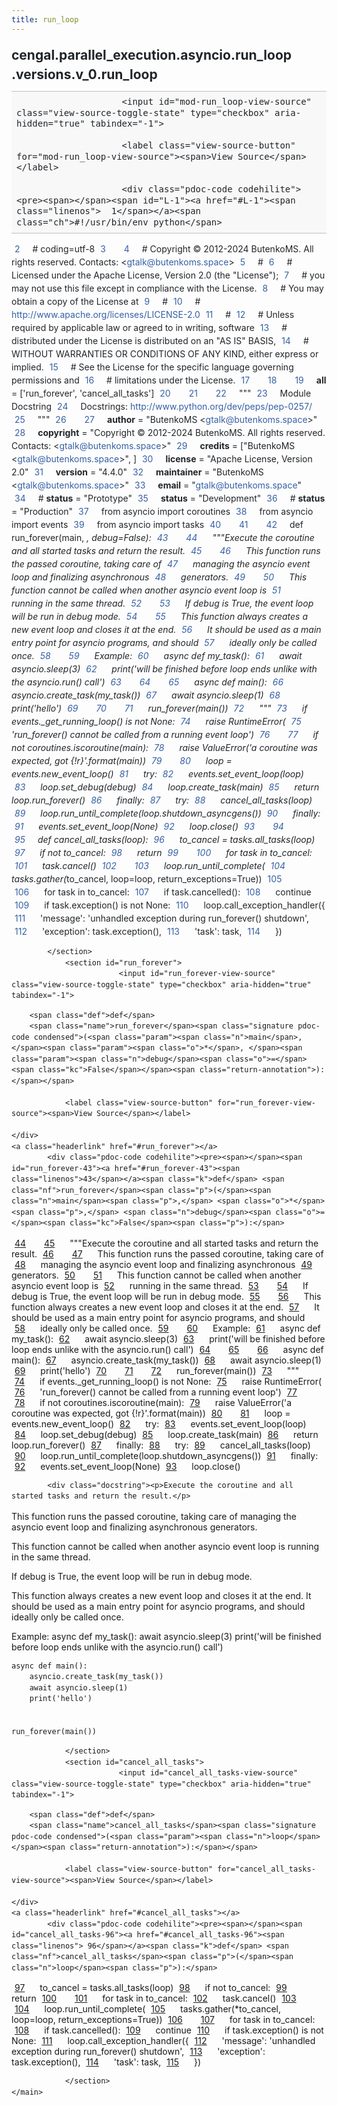 ```yaml
---
title: run_loop
---
```


<div>
    <main class="pdoc">
            <section class="module-info">
                    <h1 class="modulename">
cengal<wbr>.parallel_execution<wbr>.asyncio<wbr>.run_loop<wbr>.versions<wbr>.v_0<wbr>.run_loop    </h1>

                
                        <input id="mod-run_loop-view-source" class="view-source-toggle-state" type="checkbox" aria-hidden="true" tabindex="-1">

                        <label class="view-source-button" for="mod-run_loop-view-source"><span>View Source</span></label>

                        <div class="pdoc-code codehilite"><pre><span></span><span id="L-1"><a href="#L-1"><span class="linenos">  1</span></a><span class="ch">#!/usr/bin/env python</span>
</span><span id="L-2"><a href="#L-2"><span class="linenos">  2</span></a><span class="c1"># coding=utf-8</span>
</span><span id="L-3"><a href="#L-3"><span class="linenos">  3</span></a>
</span><span id="L-4"><a href="#L-4"><span class="linenos">  4</span></a><span class="c1"># Copyright © 2012-2024 ButenkoMS. All rights reserved. Contacts: &lt;gtalk@butenkoms.space&gt;</span>
</span><span id="L-5"><a href="#L-5"><span class="linenos">  5</span></a><span class="c1"># </span>
</span><span id="L-6"><a href="#L-6"><span class="linenos">  6</span></a><span class="c1"># Licensed under the Apache License, Version 2.0 (the &quot;License&quot;);</span>
</span><span id="L-7"><a href="#L-7"><span class="linenos">  7</span></a><span class="c1"># you may not use this file except in compliance with the License.</span>
</span><span id="L-8"><a href="#L-8"><span class="linenos">  8</span></a><span class="c1"># You may obtain a copy of the License at</span>
</span><span id="L-9"><a href="#L-9"><span class="linenos">  9</span></a><span class="c1"># </span>
</span><span id="L-10"><a href="#L-10"><span class="linenos"> 10</span></a><span class="c1">#     http://www.apache.org/licenses/LICENSE-2.0</span>
</span><span id="L-11"><a href="#L-11"><span class="linenos"> 11</span></a><span class="c1"># </span>
</span><span id="L-12"><a href="#L-12"><span class="linenos"> 12</span></a><span class="c1"># Unless required by applicable law or agreed to in writing, software</span>
</span><span id="L-13"><a href="#L-13"><span class="linenos"> 13</span></a><span class="c1"># distributed under the License is distributed on an &quot;AS IS&quot; BASIS,</span>
</span><span id="L-14"><a href="#L-14"><span class="linenos"> 14</span></a><span class="c1"># WITHOUT WARRANTIES OR CONDITIONS OF ANY KIND, either express or implied.</span>
</span><span id="L-15"><a href="#L-15"><span class="linenos"> 15</span></a><span class="c1"># See the License for the specific language governing permissions and</span>
</span><span id="L-16"><a href="#L-16"><span class="linenos"> 16</span></a><span class="c1"># limitations under the License.</span>
</span><span id="L-17"><a href="#L-17"><span class="linenos"> 17</span></a>
</span><span id="L-18"><a href="#L-18"><span class="linenos"> 18</span></a>
</span><span id="L-19"><a href="#L-19"><span class="linenos"> 19</span></a><span class="n">__all__</span> <span class="o">=</span> <span class="p">[</span><span class="s1">&#39;run_forever&#39;</span><span class="p">,</span> <span class="s1">&#39;cancel_all_tasks&#39;</span><span class="p">]</span>
</span><span id="L-20"><a href="#L-20"><span class="linenos"> 20</span></a>
</span><span id="L-21"><a href="#L-21"><span class="linenos"> 21</span></a>
</span><span id="L-22"><a href="#L-22"><span class="linenos"> 22</span></a><span class="sd">&quot;&quot;&quot;</span>
</span><span id="L-23"><a href="#L-23"><span class="linenos"> 23</span></a><span class="sd">Module Docstring</span>
</span><span id="L-24"><a href="#L-24"><span class="linenos"> 24</span></a><span class="sd">Docstrings: http://www.python.org/dev/peps/pep-0257/</span>
</span><span id="L-25"><a href="#L-25"><span class="linenos"> 25</span></a><span class="sd">&quot;&quot;&quot;</span>
</span><span id="L-26"><a href="#L-26"><span class="linenos"> 26</span></a>
</span><span id="L-27"><a href="#L-27"><span class="linenos"> 27</span></a><span class="n">__author__</span> <span class="o">=</span> <span class="s2">&quot;ButenkoMS &lt;gtalk@butenkoms.space&gt;&quot;</span>
</span><span id="L-28"><a href="#L-28"><span class="linenos"> 28</span></a><span class="n">__copyright__</span> <span class="o">=</span> <span class="s2">&quot;Copyright © 2012-2024 ButenkoMS. All rights reserved. Contacts: &lt;gtalk@butenkoms.space&gt;&quot;</span>
</span><span id="L-29"><a href="#L-29"><span class="linenos"> 29</span></a><span class="n">__credits__</span> <span class="o">=</span> <span class="p">[</span><span class="s2">&quot;ButenkoMS &lt;gtalk@butenkoms.space&gt;&quot;</span><span class="p">,</span> <span class="p">]</span>
</span><span id="L-30"><a href="#L-30"><span class="linenos"> 30</span></a><span class="n">__license__</span> <span class="o">=</span> <span class="s2">&quot;Apache License, Version 2.0&quot;</span>
</span><span id="L-31"><a href="#L-31"><span class="linenos"> 31</span></a><span class="n">__version__</span> <span class="o">=</span> <span class="s2">&quot;4.4.0&quot;</span>
</span><span id="L-32"><a href="#L-32"><span class="linenos"> 32</span></a><span class="n">__maintainer__</span> <span class="o">=</span> <span class="s2">&quot;ButenkoMS &lt;gtalk@butenkoms.space&gt;&quot;</span>
</span><span id="L-33"><a href="#L-33"><span class="linenos"> 33</span></a><span class="n">__email__</span> <span class="o">=</span> <span class="s2">&quot;gtalk@butenkoms.space&quot;</span>
</span><span id="L-34"><a href="#L-34"><span class="linenos"> 34</span></a><span class="c1"># __status__ = &quot;Prototype&quot;</span>
</span><span id="L-35"><a href="#L-35"><span class="linenos"> 35</span></a><span class="n">__status__</span> <span class="o">=</span> <span class="s2">&quot;Development&quot;</span>
</span><span id="L-36"><a href="#L-36"><span class="linenos"> 36</span></a><span class="c1"># __status__ = &quot;Production&quot;</span>
</span><span id="L-37"><a href="#L-37"><span class="linenos"> 37</span></a><span class="kn">from</span> <span class="nn">asyncio</span> <span class="kn">import</span> <span class="n">coroutines</span>
</span><span id="L-38"><a href="#L-38"><span class="linenos"> 38</span></a><span class="kn">from</span> <span class="nn">asyncio</span> <span class="kn">import</span> <span class="n">events</span>
</span><span id="L-39"><a href="#L-39"><span class="linenos"> 39</span></a><span class="kn">from</span> <span class="nn">asyncio</span> <span class="kn">import</span> <span class="n">tasks</span>
</span><span id="L-40"><a href="#L-40"><span class="linenos"> 40</span></a>
</span><span id="L-41"><a href="#L-41"><span class="linenos"> 41</span></a>
</span><span id="L-42"><a href="#L-42"><span class="linenos"> 42</span></a><span class="k">def</span> <span class="nf">run_forever</span><span class="p">(</span><span class="n">main</span><span class="p">,</span> <span class="o">*</span><span class="p">,</span> <span class="n">debug</span><span class="o">=</span><span class="kc">False</span><span class="p">):</span>
</span><span id="L-43"><a href="#L-43"><span class="linenos"> 43</span></a><span class="w">    </span>
</span><span id="L-44"><a href="#L-44"><span class="linenos"> 44</span></a><span class="w">    </span><span class="sd">&quot;&quot;&quot;Execute the coroutine and all started tasks and return the result.</span>
</span><span id="L-45"><a href="#L-45"><span class="linenos"> 45</span></a>
</span><span id="L-46"><a href="#L-46"><span class="linenos"> 46</span></a><span class="sd">    This function runs the passed coroutine, taking care of</span>
</span><span id="L-47"><a href="#L-47"><span class="linenos"> 47</span></a><span class="sd">    managing the asyncio event loop and finalizing asynchronous</span>
</span><span id="L-48"><a href="#L-48"><span class="linenos"> 48</span></a><span class="sd">    generators.</span>
</span><span id="L-49"><a href="#L-49"><span class="linenos"> 49</span></a>
</span><span id="L-50"><a href="#L-50"><span class="linenos"> 50</span></a><span class="sd">    This function cannot be called when another asyncio event loop is</span>
</span><span id="L-51"><a href="#L-51"><span class="linenos"> 51</span></a><span class="sd">    running in the same thread.</span>
</span><span id="L-52"><a href="#L-52"><span class="linenos"> 52</span></a>
</span><span id="L-53"><a href="#L-53"><span class="linenos"> 53</span></a><span class="sd">    If debug is True, the event loop will be run in debug mode.</span>
</span><span id="L-54"><a href="#L-54"><span class="linenos"> 54</span></a>
</span><span id="L-55"><a href="#L-55"><span class="linenos"> 55</span></a><span class="sd">    This function always creates a new event loop and closes it at the end.</span>
</span><span id="L-56"><a href="#L-56"><span class="linenos"> 56</span></a><span class="sd">    It should be used as a main entry point for asyncio programs, and should</span>
</span><span id="L-57"><a href="#L-57"><span class="linenos"> 57</span></a><span class="sd">    ideally only be called once.</span>
</span><span id="L-58"><a href="#L-58"><span class="linenos"> 58</span></a>
</span><span id="L-59"><a href="#L-59"><span class="linenos"> 59</span></a><span class="sd">    Example:</span>
</span><span id="L-60"><a href="#L-60"><span class="linenos"> 60</span></a><span class="sd">        async def my_task():</span>
</span><span id="L-61"><a href="#L-61"><span class="linenos"> 61</span></a><span class="sd">            await asyncio.sleep(3)</span>
</span><span id="L-62"><a href="#L-62"><span class="linenos"> 62</span></a><span class="sd">            print(&#39;will be finished before loop ends unlike with the asyncio.run() call&#39;)</span>
</span><span id="L-63"><a href="#L-63"><span class="linenos"> 63</span></a>
</span><span id="L-64"><a href="#L-64"><span class="linenos"> 64</span></a>
</span><span id="L-65"><a href="#L-65"><span class="linenos"> 65</span></a><span class="sd">        async def main():</span>
</span><span id="L-66"><a href="#L-66"><span class="linenos"> 66</span></a><span class="sd">            asyncio.create_task(my_task())</span>
</span><span id="L-67"><a href="#L-67"><span class="linenos"> 67</span></a><span class="sd">            await asyncio.sleep(1)</span>
</span><span id="L-68"><a href="#L-68"><span class="linenos"> 68</span></a><span class="sd">            print(&#39;hello&#39;)</span>
</span><span id="L-69"><a href="#L-69"><span class="linenos"> 69</span></a>
</span><span id="L-70"><a href="#L-70"><span class="linenos"> 70</span></a>
</span><span id="L-71"><a href="#L-71"><span class="linenos"> 71</span></a><span class="sd">        run_forever(main())</span>
</span><span id="L-72"><a href="#L-72"><span class="linenos"> 72</span></a><span class="sd">    &quot;&quot;&quot;</span>
</span><span id="L-73"><a href="#L-73"><span class="linenos"> 73</span></a>    <span class="k">if</span> <span class="n">events</span><span class="o">.</span><span class="n">_get_running_loop</span><span class="p">()</span> <span class="ow">is</span> <span class="ow">not</span> <span class="kc">None</span><span class="p">:</span>
</span><span id="L-74"><a href="#L-74"><span class="linenos"> 74</span></a>        <span class="k">raise</span> <span class="ne">RuntimeError</span><span class="p">(</span>
</span><span id="L-75"><a href="#L-75"><span class="linenos"> 75</span></a>            <span class="s1">&#39;run_forever() cannot be called from a running event loop&#39;</span><span class="p">)</span>
</span><span id="L-76"><a href="#L-76"><span class="linenos"> 76</span></a>
</span><span id="L-77"><a href="#L-77"><span class="linenos"> 77</span></a>    <span class="k">if</span> <span class="ow">not</span> <span class="n">coroutines</span><span class="o">.</span><span class="n">iscoroutine</span><span class="p">(</span><span class="n">main</span><span class="p">):</span>
</span><span id="L-78"><a href="#L-78"><span class="linenos"> 78</span></a>        <span class="k">raise</span> <span class="ne">ValueError</span><span class="p">(</span><span class="s1">&#39;a coroutine was expected, got </span><span class="si">{!r}</span><span class="s1">&#39;</span><span class="o">.</span><span class="n">format</span><span class="p">(</span><span class="n">main</span><span class="p">))</span>
</span><span id="L-79"><a href="#L-79"><span class="linenos"> 79</span></a>
</span><span id="L-80"><a href="#L-80"><span class="linenos"> 80</span></a>    <span class="n">loop</span> <span class="o">=</span> <span class="n">events</span><span class="o">.</span><span class="n">new_event_loop</span><span class="p">()</span>
</span><span id="L-81"><a href="#L-81"><span class="linenos"> 81</span></a>    <span class="k">try</span><span class="p">:</span>
</span><span id="L-82"><a href="#L-82"><span class="linenos"> 82</span></a>        <span class="n">events</span><span class="o">.</span><span class="n">set_event_loop</span><span class="p">(</span><span class="n">loop</span><span class="p">)</span>
</span><span id="L-83"><a href="#L-83"><span class="linenos"> 83</span></a>        <span class="n">loop</span><span class="o">.</span><span class="n">set_debug</span><span class="p">(</span><span class="n">debug</span><span class="p">)</span>
</span><span id="L-84"><a href="#L-84"><span class="linenos"> 84</span></a>        <span class="n">loop</span><span class="o">.</span><span class="n">create_task</span><span class="p">(</span><span class="n">main</span><span class="p">)</span>
</span><span id="L-85"><a href="#L-85"><span class="linenos"> 85</span></a>        <span class="k">return</span> <span class="n">loop</span><span class="o">.</span><span class="n">run_forever</span><span class="p">()</span>
</span><span id="L-86"><a href="#L-86"><span class="linenos"> 86</span></a>    <span class="k">finally</span><span class="p">:</span>
</span><span id="L-87"><a href="#L-87"><span class="linenos"> 87</span></a>        <span class="k">try</span><span class="p">:</span>
</span><span id="L-88"><a href="#L-88"><span class="linenos"> 88</span></a>            <span class="n">cancel_all_tasks</span><span class="p">(</span><span class="n">loop</span><span class="p">)</span>
</span><span id="L-89"><a href="#L-89"><span class="linenos"> 89</span></a>            <span class="n">loop</span><span class="o">.</span><span class="n">run_until_complete</span><span class="p">(</span><span class="n">loop</span><span class="o">.</span><span class="n">shutdown_asyncgens</span><span class="p">())</span>
</span><span id="L-90"><a href="#L-90"><span class="linenos"> 90</span></a>        <span class="k">finally</span><span class="p">:</span>
</span><span id="L-91"><a href="#L-91"><span class="linenos"> 91</span></a>            <span class="n">events</span><span class="o">.</span><span class="n">set_event_loop</span><span class="p">(</span><span class="kc">None</span><span class="p">)</span>
</span><span id="L-92"><a href="#L-92"><span class="linenos"> 92</span></a>            <span class="n">loop</span><span class="o">.</span><span class="n">close</span><span class="p">()</span>
</span><span id="L-93"><a href="#L-93"><span class="linenos"> 93</span></a>
</span><span id="L-94"><a href="#L-94"><span class="linenos"> 94</span></a>
</span><span id="L-95"><a href="#L-95"><span class="linenos"> 95</span></a><span class="k">def</span> <span class="nf">cancel_all_tasks</span><span class="p">(</span><span class="n">loop</span><span class="p">):</span>
</span><span id="L-96"><a href="#L-96"><span class="linenos"> 96</span></a>    <span class="n">to_cancel</span> <span class="o">=</span> <span class="n">tasks</span><span class="o">.</span><span class="n">all_tasks</span><span class="p">(</span><span class="n">loop</span><span class="p">)</span>
</span><span id="L-97"><a href="#L-97"><span class="linenos"> 97</span></a>    <span class="k">if</span> <span class="ow">not</span> <span class="n">to_cancel</span><span class="p">:</span>
</span><span id="L-98"><a href="#L-98"><span class="linenos"> 98</span></a>        <span class="k">return</span>
</span><span id="L-99"><a href="#L-99"><span class="linenos"> 99</span></a>
</span><span id="L-100"><a href="#L-100"><span class="linenos">100</span></a>    <span class="k">for</span> <span class="n">task</span> <span class="ow">in</span> <span class="n">to_cancel</span><span class="p">:</span>
</span><span id="L-101"><a href="#L-101"><span class="linenos">101</span></a>        <span class="n">task</span><span class="o">.</span><span class="n">cancel</span><span class="p">()</span>
</span><span id="L-102"><a href="#L-102"><span class="linenos">102</span></a>
</span><span id="L-103"><a href="#L-103"><span class="linenos">103</span></a>    <span class="n">loop</span><span class="o">.</span><span class="n">run_until_complete</span><span class="p">(</span>
</span><span id="L-104"><a href="#L-104"><span class="linenos">104</span></a>        <span class="n">tasks</span><span class="o">.</span><span class="n">gather</span><span class="p">(</span><span class="o">*</span><span class="n">to_cancel</span><span class="p">,</span> <span class="n">loop</span><span class="o">=</span><span class="n">loop</span><span class="p">,</span> <span class="n">return_exceptions</span><span class="o">=</span><span class="kc">True</span><span class="p">))</span>
</span><span id="L-105"><a href="#L-105"><span class="linenos">105</span></a>
</span><span id="L-106"><a href="#L-106"><span class="linenos">106</span></a>    <span class="k">for</span> <span class="n">task</span> <span class="ow">in</span> <span class="n">to_cancel</span><span class="p">:</span>
</span><span id="L-107"><a href="#L-107"><span class="linenos">107</span></a>        <span class="k">if</span> <span class="n">task</span><span class="o">.</span><span class="n">cancelled</span><span class="p">():</span>
</span><span id="L-108"><a href="#L-108"><span class="linenos">108</span></a>            <span class="k">continue</span>
</span><span id="L-109"><a href="#L-109"><span class="linenos">109</span></a>        <span class="k">if</span> <span class="n">task</span><span class="o">.</span><span class="n">exception</span><span class="p">()</span> <span class="ow">is</span> <span class="ow">not</span> <span class="kc">None</span><span class="p">:</span>
</span><span id="L-110"><a href="#L-110"><span class="linenos">110</span></a>            <span class="n">loop</span><span class="o">.</span><span class="n">call_exception_handler</span><span class="p">({</span>
</span><span id="L-111"><a href="#L-111"><span class="linenos">111</span></a>                <span class="s1">&#39;message&#39;</span><span class="p">:</span> <span class="s1">&#39;unhandled exception during run_forever() shutdown&#39;</span><span class="p">,</span>
</span><span id="L-112"><a href="#L-112"><span class="linenos">112</span></a>                <span class="s1">&#39;exception&#39;</span><span class="p">:</span> <span class="n">task</span><span class="o">.</span><span class="n">exception</span><span class="p">(),</span>
</span><span id="L-113"><a href="#L-113"><span class="linenos">113</span></a>                <span class="s1">&#39;task&#39;</span><span class="p">:</span> <span class="n">task</span><span class="p">,</span>
</span><span id="L-114"><a href="#L-114"><span class="linenos">114</span></a>            <span class="p">})</span>
</span></pre></div>


            </section>
                <section id="run_forever">
                            <input id="run_forever-view-source" class="view-source-toggle-state" type="checkbox" aria-hidden="true" tabindex="-1">
<div class="attr function">
            
        <span class="def">def</span>
        <span class="name">run_forever</span><span class="signature pdoc-code condensed">(<span class="param"><span class="n">main</span>, </span><span class="param"><span class="o">*</span>, </span><span class="param"><span class="n">debug</span><span class="o">=</span><span class="kc">False</span></span><span class="return-annotation">):</span></span>

                <label class="view-source-button" for="run_forever-view-source"><span>View Source</span></label>

    </div>
    <a class="headerlink" href="#run_forever"></a>
            <div class="pdoc-code codehilite"><pre><span></span><span id="run_forever-43"><a href="#run_forever-43"><span class="linenos">43</span></a><span class="k">def</span> <span class="nf">run_forever</span><span class="p">(</span><span class="n">main</span><span class="p">,</span> <span class="o">*</span><span class="p">,</span> <span class="n">debug</span><span class="o">=</span><span class="kc">False</span><span class="p">):</span>
</span><span id="run_forever-44"><a href="#run_forever-44"><span class="linenos">44</span></a><span class="w">    </span>
</span><span id="run_forever-45"><a href="#run_forever-45"><span class="linenos">45</span></a><span class="w">    </span><span class="sd">&quot;&quot;&quot;Execute the coroutine and all started tasks and return the result.</span>
</span><span id="run_forever-46"><a href="#run_forever-46"><span class="linenos">46</span></a>
</span><span id="run_forever-47"><a href="#run_forever-47"><span class="linenos">47</span></a><span class="sd">    This function runs the passed coroutine, taking care of</span>
</span><span id="run_forever-48"><a href="#run_forever-48"><span class="linenos">48</span></a><span class="sd">    managing the asyncio event loop and finalizing asynchronous</span>
</span><span id="run_forever-49"><a href="#run_forever-49"><span class="linenos">49</span></a><span class="sd">    generators.</span>
</span><span id="run_forever-50"><a href="#run_forever-50"><span class="linenos">50</span></a>
</span><span id="run_forever-51"><a href="#run_forever-51"><span class="linenos">51</span></a><span class="sd">    This function cannot be called when another asyncio event loop is</span>
</span><span id="run_forever-52"><a href="#run_forever-52"><span class="linenos">52</span></a><span class="sd">    running in the same thread.</span>
</span><span id="run_forever-53"><a href="#run_forever-53"><span class="linenos">53</span></a>
</span><span id="run_forever-54"><a href="#run_forever-54"><span class="linenos">54</span></a><span class="sd">    If debug is True, the event loop will be run in debug mode.</span>
</span><span id="run_forever-55"><a href="#run_forever-55"><span class="linenos">55</span></a>
</span><span id="run_forever-56"><a href="#run_forever-56"><span class="linenos">56</span></a><span class="sd">    This function always creates a new event loop and closes it at the end.</span>
</span><span id="run_forever-57"><a href="#run_forever-57"><span class="linenos">57</span></a><span class="sd">    It should be used as a main entry point for asyncio programs, and should</span>
</span><span id="run_forever-58"><a href="#run_forever-58"><span class="linenos">58</span></a><span class="sd">    ideally only be called once.</span>
</span><span id="run_forever-59"><a href="#run_forever-59"><span class="linenos">59</span></a>
</span><span id="run_forever-60"><a href="#run_forever-60"><span class="linenos">60</span></a><span class="sd">    Example:</span>
</span><span id="run_forever-61"><a href="#run_forever-61"><span class="linenos">61</span></a><span class="sd">        async def my_task():</span>
</span><span id="run_forever-62"><a href="#run_forever-62"><span class="linenos">62</span></a><span class="sd">            await asyncio.sleep(3)</span>
</span><span id="run_forever-63"><a href="#run_forever-63"><span class="linenos">63</span></a><span class="sd">            print(&#39;will be finished before loop ends unlike with the asyncio.run() call&#39;)</span>
</span><span id="run_forever-64"><a href="#run_forever-64"><span class="linenos">64</span></a>
</span><span id="run_forever-65"><a href="#run_forever-65"><span class="linenos">65</span></a>
</span><span id="run_forever-66"><a href="#run_forever-66"><span class="linenos">66</span></a><span class="sd">        async def main():</span>
</span><span id="run_forever-67"><a href="#run_forever-67"><span class="linenos">67</span></a><span class="sd">            asyncio.create_task(my_task())</span>
</span><span id="run_forever-68"><a href="#run_forever-68"><span class="linenos">68</span></a><span class="sd">            await asyncio.sleep(1)</span>
</span><span id="run_forever-69"><a href="#run_forever-69"><span class="linenos">69</span></a><span class="sd">            print(&#39;hello&#39;)</span>
</span><span id="run_forever-70"><a href="#run_forever-70"><span class="linenos">70</span></a>
</span><span id="run_forever-71"><a href="#run_forever-71"><span class="linenos">71</span></a>
</span><span id="run_forever-72"><a href="#run_forever-72"><span class="linenos">72</span></a><span class="sd">        run_forever(main())</span>
</span><span id="run_forever-73"><a href="#run_forever-73"><span class="linenos">73</span></a><span class="sd">    &quot;&quot;&quot;</span>
</span><span id="run_forever-74"><a href="#run_forever-74"><span class="linenos">74</span></a>    <span class="k">if</span> <span class="n">events</span><span class="o">.</span><span class="n">_get_running_loop</span><span class="p">()</span> <span class="ow">is</span> <span class="ow">not</span> <span class="kc">None</span><span class="p">:</span>
</span><span id="run_forever-75"><a href="#run_forever-75"><span class="linenos">75</span></a>        <span class="k">raise</span> <span class="ne">RuntimeError</span><span class="p">(</span>
</span><span id="run_forever-76"><a href="#run_forever-76"><span class="linenos">76</span></a>            <span class="s1">&#39;run_forever() cannot be called from a running event loop&#39;</span><span class="p">)</span>
</span><span id="run_forever-77"><a href="#run_forever-77"><span class="linenos">77</span></a>
</span><span id="run_forever-78"><a href="#run_forever-78"><span class="linenos">78</span></a>    <span class="k">if</span> <span class="ow">not</span> <span class="n">coroutines</span><span class="o">.</span><span class="n">iscoroutine</span><span class="p">(</span><span class="n">main</span><span class="p">):</span>
</span><span id="run_forever-79"><a href="#run_forever-79"><span class="linenos">79</span></a>        <span class="k">raise</span> <span class="ne">ValueError</span><span class="p">(</span><span class="s1">&#39;a coroutine was expected, got </span><span class="si">{!r}</span><span class="s1">&#39;</span><span class="o">.</span><span class="n">format</span><span class="p">(</span><span class="n">main</span><span class="p">))</span>
</span><span id="run_forever-80"><a href="#run_forever-80"><span class="linenos">80</span></a>
</span><span id="run_forever-81"><a href="#run_forever-81"><span class="linenos">81</span></a>    <span class="n">loop</span> <span class="o">=</span> <span class="n">events</span><span class="o">.</span><span class="n">new_event_loop</span><span class="p">()</span>
</span><span id="run_forever-82"><a href="#run_forever-82"><span class="linenos">82</span></a>    <span class="k">try</span><span class="p">:</span>
</span><span id="run_forever-83"><a href="#run_forever-83"><span class="linenos">83</span></a>        <span class="n">events</span><span class="o">.</span><span class="n">set_event_loop</span><span class="p">(</span><span class="n">loop</span><span class="p">)</span>
</span><span id="run_forever-84"><a href="#run_forever-84"><span class="linenos">84</span></a>        <span class="n">loop</span><span class="o">.</span><span class="n">set_debug</span><span class="p">(</span><span class="n">debug</span><span class="p">)</span>
</span><span id="run_forever-85"><a href="#run_forever-85"><span class="linenos">85</span></a>        <span class="n">loop</span><span class="o">.</span><span class="n">create_task</span><span class="p">(</span><span class="n">main</span><span class="p">)</span>
</span><span id="run_forever-86"><a href="#run_forever-86"><span class="linenos">86</span></a>        <span class="k">return</span> <span class="n">loop</span><span class="o">.</span><span class="n">run_forever</span><span class="p">()</span>
</span><span id="run_forever-87"><a href="#run_forever-87"><span class="linenos">87</span></a>    <span class="k">finally</span><span class="p">:</span>
</span><span id="run_forever-88"><a href="#run_forever-88"><span class="linenos">88</span></a>        <span class="k">try</span><span class="p">:</span>
</span><span id="run_forever-89"><a href="#run_forever-89"><span class="linenos">89</span></a>            <span class="n">cancel_all_tasks</span><span class="p">(</span><span class="n">loop</span><span class="p">)</span>
</span><span id="run_forever-90"><a href="#run_forever-90"><span class="linenos">90</span></a>            <span class="n">loop</span><span class="o">.</span><span class="n">run_until_complete</span><span class="p">(</span><span class="n">loop</span><span class="o">.</span><span class="n">shutdown_asyncgens</span><span class="p">())</span>
</span><span id="run_forever-91"><a href="#run_forever-91"><span class="linenos">91</span></a>        <span class="k">finally</span><span class="p">:</span>
</span><span id="run_forever-92"><a href="#run_forever-92"><span class="linenos">92</span></a>            <span class="n">events</span><span class="o">.</span><span class="n">set_event_loop</span><span class="p">(</span><span class="kc">None</span><span class="p">)</span>
</span><span id="run_forever-93"><a href="#run_forever-93"><span class="linenos">93</span></a>            <span class="n">loop</span><span class="o">.</span><span class="n">close</span><span class="p">()</span>
</span></pre></div>


            <div class="docstring"><p>Execute the coroutine and all started tasks and return the result.</p>

<p>This function runs the passed coroutine, taking care of
managing the asyncio event loop and finalizing asynchronous
generators.</p>

<p>This function cannot be called when another asyncio event loop is
running in the same thread.</p>

<p>If debug is True, the event loop will be run in debug mode.</p>

<p>This function always creates a new event loop and closes it at the end.
It should be used as a main entry point for asyncio programs, and should
ideally only be called once.</p>

<p>Example:
    async def my_task():
        await asyncio.sleep(3)
        print('will be finished before loop ends unlike with the asyncio.run() call')</p>

<pre><code>async def main():
    asyncio.create_task(my_task())
    await asyncio.sleep(1)
    print('hello')


run_forever(main())
</code></pre>
</div>


                </section>
                <section id="cancel_all_tasks">
                            <input id="cancel_all_tasks-view-source" class="view-source-toggle-state" type="checkbox" aria-hidden="true" tabindex="-1">
<div class="attr function">
            
        <span class="def">def</span>
        <span class="name">cancel_all_tasks</span><span class="signature pdoc-code condensed">(<span class="param"><span class="n">loop</span></span><span class="return-annotation">):</span></span>

                <label class="view-source-button" for="cancel_all_tasks-view-source"><span>View Source</span></label>

    </div>
    <a class="headerlink" href="#cancel_all_tasks"></a>
            <div class="pdoc-code codehilite"><pre><span></span><span id="cancel_all_tasks-96"><a href="#cancel_all_tasks-96"><span class="linenos"> 96</span></a><span class="k">def</span> <span class="nf">cancel_all_tasks</span><span class="p">(</span><span class="n">loop</span><span class="p">):</span>
</span><span id="cancel_all_tasks-97"><a href="#cancel_all_tasks-97"><span class="linenos"> 97</span></a>    <span class="n">to_cancel</span> <span class="o">=</span> <span class="n">tasks</span><span class="o">.</span><span class="n">all_tasks</span><span class="p">(</span><span class="n">loop</span><span class="p">)</span>
</span><span id="cancel_all_tasks-98"><a href="#cancel_all_tasks-98"><span class="linenos"> 98</span></a>    <span class="k">if</span> <span class="ow">not</span> <span class="n">to_cancel</span><span class="p">:</span>
</span><span id="cancel_all_tasks-99"><a href="#cancel_all_tasks-99"><span class="linenos"> 99</span></a>        <span class="k">return</span>
</span><span id="cancel_all_tasks-100"><a href="#cancel_all_tasks-100"><span class="linenos">100</span></a>
</span><span id="cancel_all_tasks-101"><a href="#cancel_all_tasks-101"><span class="linenos">101</span></a>    <span class="k">for</span> <span class="n">task</span> <span class="ow">in</span> <span class="n">to_cancel</span><span class="p">:</span>
</span><span id="cancel_all_tasks-102"><a href="#cancel_all_tasks-102"><span class="linenos">102</span></a>        <span class="n">task</span><span class="o">.</span><span class="n">cancel</span><span class="p">()</span>
</span><span id="cancel_all_tasks-103"><a href="#cancel_all_tasks-103"><span class="linenos">103</span></a>
</span><span id="cancel_all_tasks-104"><a href="#cancel_all_tasks-104"><span class="linenos">104</span></a>    <span class="n">loop</span><span class="o">.</span><span class="n">run_until_complete</span><span class="p">(</span>
</span><span id="cancel_all_tasks-105"><a href="#cancel_all_tasks-105"><span class="linenos">105</span></a>        <span class="n">tasks</span><span class="o">.</span><span class="n">gather</span><span class="p">(</span><span class="o">*</span><span class="n">to_cancel</span><span class="p">,</span> <span class="n">loop</span><span class="o">=</span><span class="n">loop</span><span class="p">,</span> <span class="n">return_exceptions</span><span class="o">=</span><span class="kc">True</span><span class="p">))</span>
</span><span id="cancel_all_tasks-106"><a href="#cancel_all_tasks-106"><span class="linenos">106</span></a>
</span><span id="cancel_all_tasks-107"><a href="#cancel_all_tasks-107"><span class="linenos">107</span></a>    <span class="k">for</span> <span class="n">task</span> <span class="ow">in</span> <span class="n">to_cancel</span><span class="p">:</span>
</span><span id="cancel_all_tasks-108"><a href="#cancel_all_tasks-108"><span class="linenos">108</span></a>        <span class="k">if</span> <span class="n">task</span><span class="o">.</span><span class="n">cancelled</span><span class="p">():</span>
</span><span id="cancel_all_tasks-109"><a href="#cancel_all_tasks-109"><span class="linenos">109</span></a>            <span class="k">continue</span>
</span><span id="cancel_all_tasks-110"><a href="#cancel_all_tasks-110"><span class="linenos">110</span></a>        <span class="k">if</span> <span class="n">task</span><span class="o">.</span><span class="n">exception</span><span class="p">()</span> <span class="ow">is</span> <span class="ow">not</span> <span class="kc">None</span><span class="p">:</span>
</span><span id="cancel_all_tasks-111"><a href="#cancel_all_tasks-111"><span class="linenos">111</span></a>            <span class="n">loop</span><span class="o">.</span><span class="n">call_exception_handler</span><span class="p">({</span>
</span><span id="cancel_all_tasks-112"><a href="#cancel_all_tasks-112"><span class="linenos">112</span></a>                <span class="s1">&#39;message&#39;</span><span class="p">:</span> <span class="s1">&#39;unhandled exception during run_forever() shutdown&#39;</span><span class="p">,</span>
</span><span id="cancel_all_tasks-113"><a href="#cancel_all_tasks-113"><span class="linenos">113</span></a>                <span class="s1">&#39;exception&#39;</span><span class="p">:</span> <span class="n">task</span><span class="o">.</span><span class="n">exception</span><span class="p">(),</span>
</span><span id="cancel_all_tasks-114"><a href="#cancel_all_tasks-114"><span class="linenos">114</span></a>                <span class="s1">&#39;task&#39;</span><span class="p">:</span> <span class="n">task</span><span class="p">,</span>
</span><span id="cancel_all_tasks-115"><a href="#cancel_all_tasks-115"><span class="linenos">115</span></a>            <span class="p">})</span>
</span></pre></div>


    

                </section>
    </main>


<style>pre{line-height:125%;}span.linenos{color:inherit; background-color:transparent; padding-left:5px; padding-right:20px;}.pdoc-code .hll{background-color:#ffffcc}.pdoc-code{background:#f8f8f8;}.pdoc-code .c{color:#3D7B7B; font-style:italic}.pdoc-code .err{border:1px solid #FF0000}.pdoc-code .k{color:#008000; font-weight:bold}.pdoc-code .o{color:#666666}.pdoc-code .ch{color:#3D7B7B; font-style:italic}.pdoc-code .cm{color:#3D7B7B; font-style:italic}.pdoc-code .cp{color:#9C6500}.pdoc-code .cpf{color:#3D7B7B; font-style:italic}.pdoc-code .c1{color:#3D7B7B; font-style:italic}.pdoc-code .cs{color:#3D7B7B; font-style:italic}.pdoc-code .gd{color:#A00000}.pdoc-code .ge{font-style:italic}.pdoc-code .gr{color:#E40000}.pdoc-code .gh{color:#000080; font-weight:bold}.pdoc-code .gi{color:#008400}.pdoc-code .go{color:#717171}.pdoc-code .gp{color:#000080; font-weight:bold}.pdoc-code .gs{font-weight:bold}.pdoc-code .gu{color:#800080; font-weight:bold}.pdoc-code .gt{color:#0044DD}.pdoc-code .kc{color:#008000; font-weight:bold}.pdoc-code .kd{color:#008000; font-weight:bold}.pdoc-code .kn{color:#008000; font-weight:bold}.pdoc-code .kp{color:#008000}.pdoc-code .kr{color:#008000; font-weight:bold}.pdoc-code .kt{color:#B00040}.pdoc-code .m{color:#666666}.pdoc-code .s{color:#BA2121}.pdoc-code .na{color:#687822}.pdoc-code .nb{color:#008000}.pdoc-code .nc{color:#0000FF; font-weight:bold}.pdoc-code .no{color:#880000}.pdoc-code .nd{color:#AA22FF}.pdoc-code .ni{color:#717171; font-weight:bold}.pdoc-code .ne{color:#CB3F38; font-weight:bold}.pdoc-code .nf{color:#0000FF}.pdoc-code .nl{color:#767600}.pdoc-code .nn{color:#0000FF; font-weight:bold}.pdoc-code .nt{color:#008000; font-weight:bold}.pdoc-code .nv{color:#19177C}.pdoc-code .ow{color:#AA22FF; font-weight:bold}.pdoc-code .w{color:#bbbbbb}.pdoc-code .mb{color:#666666}.pdoc-code .mf{color:#666666}.pdoc-code .mh{color:#666666}.pdoc-code .mi{color:#666666}.pdoc-code .mo{color:#666666}.pdoc-code .sa{color:#BA2121}.pdoc-code .sb{color:#BA2121}.pdoc-code .sc{color:#BA2121}.pdoc-code .dl{color:#BA2121}.pdoc-code .sd{color:#BA2121; font-style:italic}.pdoc-code .s2{color:#BA2121}.pdoc-code .se{color:#AA5D1F; font-weight:bold}.pdoc-code .sh{color:#BA2121}.pdoc-code .si{color:#A45A77; font-weight:bold}.pdoc-code .sx{color:#008000}.pdoc-code .sr{color:#A45A77}.pdoc-code .s1{color:#BA2121}.pdoc-code .ss{color:#19177C}.pdoc-code .bp{color:#008000}.pdoc-code .fm{color:#0000FF}.pdoc-code .vc{color:#19177C}.pdoc-code .vg{color:#19177C}.pdoc-code .vi{color:#19177C}.pdoc-code .vm{color:#19177C}.pdoc-code .il{color:#666666}</style>
<style>:root{--pdoc-background:#fff;}.pdoc{--text:#212529;--muted:#6c757d;--link:#3660a5;--link-hover:#1659c5;--code:#f8f8f8;--active:#fff598;--accent:#eee;--accent2:#c1c1c1;--nav-hover:rgba(255, 255, 255, 0.5);--name:#0066BB;--def:#008800;--annotation:#007020;}</style>
<style>.pdoc{color:var(--text);box-sizing:border-box;line-height:1.5;background:none;}.pdoc .pdoc-button{cursor:pointer;display:inline-block;border:solid black 1px;border-radius:2px;font-size:.75rem;padding:calc(0.5em - 1px) 1em;transition:100ms all;}.pdoc .pdoc-alert{padding:1rem 1rem 1rem calc(1.5rem + 24px);border:1px solid transparent;border-radius:.25rem;background-repeat:no-repeat;background-position:1rem center;margin-bottom:1rem;}.pdoc .pdoc-alert > *:last-child{margin-bottom:0;}.pdoc .pdoc-alert-note {color:#084298;background-color:#cfe2ff;border-color:#b6d4fe;background-image:url("data:image/svg+xml,%3Csvg%20xmlns%3D%22http%3A//www.w3.org/2000/svg%22%20width%3D%2224%22%20height%3D%2224%22%20fill%3D%22%23084298%22%20viewBox%3D%220%200%2016%2016%22%3E%3Cpath%20d%3D%22M8%2016A8%208%200%201%200%208%200a8%208%200%200%200%200%2016zm.93-9.412-1%204.705c-.07.34.029.533.304.533.194%200%20.487-.07.686-.246l-.088.416c-.287.346-.92.598-1.465.598-.703%200-1.002-.422-.808-1.319l.738-3.468c.064-.293.006-.399-.287-.47l-.451-.081.082-.381%202.29-.287zM8%205.5a1%201%200%201%201%200-2%201%201%200%200%201%200%202z%22/%3E%3C/svg%3E");}.pdoc .pdoc-alert-warning{color:#664d03;background-color:#fff3cd;border-color:#ffecb5;background-image:url("data:image/svg+xml,%3Csvg%20xmlns%3D%22http%3A//www.w3.org/2000/svg%22%20width%3D%2224%22%20height%3D%2224%22%20fill%3D%22%23664d03%22%20viewBox%3D%220%200%2016%2016%22%3E%3Cpath%20d%3D%22M8.982%201.566a1.13%201.13%200%200%200-1.96%200L.165%2013.233c-.457.778.091%201.767.98%201.767h13.713c.889%200%201.438-.99.98-1.767L8.982%201.566zM8%205c.535%200%20.954.462.9.995l-.35%203.507a.552.552%200%200%201-1.1%200L7.1%205.995A.905.905%200%200%201%208%205zm.002%206a1%201%200%201%201%200%202%201%201%200%200%201%200-2z%22/%3E%3C/svg%3E");}.pdoc .pdoc-alert-danger{color:#842029;background-color:#f8d7da;border-color:#f5c2c7;background-image:url("data:image/svg+xml,%3Csvg%20xmlns%3D%22http%3A//www.w3.org/2000/svg%22%20width%3D%2224%22%20height%3D%2224%22%20fill%3D%22%23842029%22%20viewBox%3D%220%200%2016%2016%22%3E%3Cpath%20d%3D%22M5.52.359A.5.5%200%200%201%206%200h4a.5.5%200%200%201%20.474.658L8.694%206H12.5a.5.5%200%200%201%20.395.807l-7%209a.5.5%200%200%201-.873-.454L6.823%209.5H3.5a.5.5%200%200%201-.48-.641l2.5-8.5z%22/%3E%3C/svg%3E");}.pdoc .visually-hidden{position:absolute !important;width:1px !important;height:1px !important;padding:0 !important;margin:-1px !important;overflow:hidden !important;clip:rect(0, 0, 0, 0) !important;white-space:nowrap !important;border:0 !important;}.pdoc h1, .pdoc h2, .pdoc h3{font-weight:300;margin:.3em 0;padding:.2em 0;}.pdoc > section:not(.module-info) h1{font-size:1.5rem;font-weight:500;}.pdoc > section:not(.module-info) h2{font-size:1.4rem;font-weight:500;}.pdoc > section:not(.module-info) h3{font-size:1.3rem;font-weight:500;}.pdoc > section:not(.module-info) h4{font-size:1.2rem;}.pdoc > section:not(.module-info) h5{font-size:1.1rem;}.pdoc a{text-decoration:none;color:var(--link);}.pdoc a:hover{color:var(--link-hover);}.pdoc blockquote{margin-left:2rem;}.pdoc pre{border-top:1px solid var(--accent2);border-bottom:1px solid var(--accent2);margin-top:0;margin-bottom:1em;padding:.5rem 0 .5rem .5rem;overflow-x:auto;background-color:var(--code);}.pdoc code{color:var(--text);padding:.2em .4em;margin:0;font-size:85%;background-color:var(--accent);border-radius:6px;}.pdoc a > code{color:inherit;}.pdoc pre > code{display:inline-block;font-size:inherit;background:none;border:none;padding:0;}.pdoc > section:not(.module-info){margin-bottom:1.5rem;}.pdoc .modulename{margin-top:0;font-weight:bold;}.pdoc .modulename a{color:var(--link);transition:100ms all;}.pdoc .git-button{float:right;border:solid var(--link) 1px;}.pdoc .git-button:hover{background-color:var(--link);color:var(--pdoc-background);}.view-source-toggle-state,.view-source-toggle-state ~ .pdoc-code{display:none;}.view-source-toggle-state:checked ~ .pdoc-code{display:block;}.view-source-button{display:inline-block;float:right;font-size:.75rem;line-height:1.5rem;color:var(--muted);padding:0 .4rem 0 1.3rem;cursor:pointer;text-indent:-2px;}.view-source-button > span{visibility:hidden;}.module-info .view-source-button{float:none;display:flex;justify-content:flex-end;margin:-1.2rem .4rem -.2rem 0;}.view-source-button::before{position:absolute;content:"View Source";display:list-item;list-style-type:disclosure-closed;}.view-source-toggle-state:checked ~ .attr .view-source-button::before,.view-source-toggle-state:checked ~ .view-source-button::before{list-style-type:disclosure-open;}.pdoc .docstring{margin-bottom:1.5rem;}.pdoc section:not(.module-info) .docstring{margin-left:clamp(0rem, 5vw - 2rem, 1rem);}.pdoc .docstring .pdoc-code{margin-left:1em;margin-right:1em;}.pdoc h1:target,.pdoc h2:target,.pdoc h3:target,.pdoc h4:target,.pdoc h5:target,.pdoc h6:target,.pdoc .pdoc-code > pre > span:target{background-color:var(--active);box-shadow:-1rem 0 0 0 var(--active);}.pdoc .pdoc-code > pre > span:target{display:block;}.pdoc div:target > .attr,.pdoc section:target > .attr,.pdoc dd:target > a{background-color:var(--active);}.pdoc *{scroll-margin:2rem;}.pdoc .pdoc-code .linenos{user-select:none;}.pdoc .attr:hover{filter:contrast(0.95);}.pdoc section, .pdoc .classattr{position:relative;}.pdoc .headerlink{--width:clamp(1rem, 3vw, 2rem);position:absolute;top:0;left:calc(0rem - var(--width));transition:all 100ms ease-in-out;opacity:0;}.pdoc .headerlink::before{content:"#";display:block;text-align:center;width:var(--width);height:2.3rem;line-height:2.3rem;font-size:1.5rem;}.pdoc .attr:hover ~ .headerlink,.pdoc *:target > .headerlink,.pdoc .headerlink:hover{opacity:1;}.pdoc .attr{display:block;margin:.5rem 0 .5rem;padding:.4rem .4rem .4rem 1rem;background-color:var(--accent);overflow-x:auto;}.pdoc .classattr{margin-left:2rem;}.pdoc .name{color:var(--name);font-weight:bold;}.pdoc .def{color:var(--def);font-weight:bold;}.pdoc .signature{background-color:transparent;}.pdoc .param, .pdoc .return-annotation{white-space:pre;}.pdoc .signature.multiline .param{display:block;}.pdoc .signature.condensed .param{display:inline-block;}.pdoc .annotation{color:var(--annotation);}.pdoc .view-value-toggle-state,.pdoc .view-value-toggle-state ~ .default_value{display:none;}.pdoc .view-value-toggle-state:checked ~ .default_value{display:inherit;}.pdoc .view-value-button{font-size:.5rem;vertical-align:middle;border-style:dashed;margin-top:-0.1rem;}.pdoc .view-value-button:hover{background:white;}.pdoc .view-value-button::before{content:"show";text-align:center;width:2.2em;display:inline-block;}.pdoc .view-value-toggle-state:checked ~ .view-value-button::before{content:"hide";}.pdoc .inherited{margin-left:2rem;}.pdoc .inherited dt{font-weight:700;}.pdoc .inherited dt, .pdoc .inherited dd{display:inline;margin-left:0;margin-bottom:.5rem;}.pdoc .inherited dd:not(:last-child):after{content:", ";}.pdoc .inherited .class:before{content:"class ";}.pdoc .inherited .function a:after{content:"()";}.pdoc .search-result .docstring{overflow:auto;max-height:25vh;}.pdoc .search-result.focused > .attr{background-color:var(--active);}.pdoc .attribution{margin-top:2rem;display:block;opacity:0.5;transition:all 200ms;filter:grayscale(100%);}.pdoc .attribution:hover{opacity:1;filter:grayscale(0%);}.pdoc .attribution img{margin-left:5px;height:35px;vertical-align:middle;width:70px;transition:all 200ms;}.pdoc table{display:block;width:max-content;max-width:100%;overflow:auto;margin-bottom:1rem;}.pdoc table th{font-weight:600;}.pdoc table th, .pdoc table td{padding:6px 13px;border:1px solid var(--accent2);}</style></div>